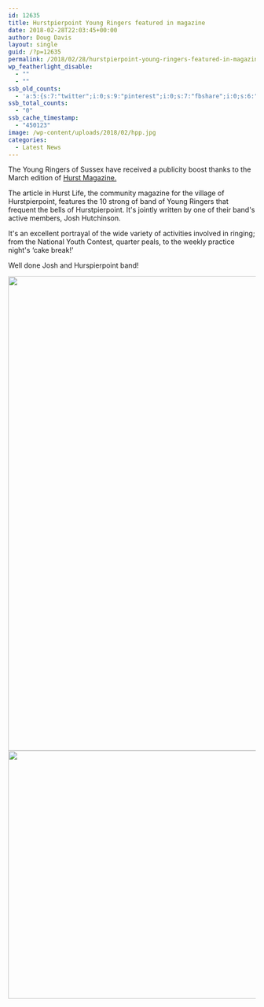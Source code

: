 ```yaml
---
id: 12635
title: Hurstpierpoint Young Ringers featured in magazine
date: 2018-02-28T22:03:45+00:00
author: Doug Davis
layout: single
guid: /?p=12635
permalink: /2018/02/28/hurstpierpoint-young-ringers-featured-in-magazine/
wp_featherlight_disable:
  - ""
  - ""
ssb_old_counts:
  - 'a:5:{s:7:"twitter";i:0;s:9:"pinterest";i:0;s:7:"fbshare";i:0;s:6:"reddit";i:0;s:6:"tumblr";N;}'
ssb_total_counts:
  - "0"
ssb_cache_timestamp:
  - "450123"
image: /wp-content/uploads/2018/02/hpp.jpg
categories:
  - Latest News
---
```

The Young Ringers of Sussex have received a publicity boost thanks to the March edition of [Hurst Magazine.](https://static1.squarespace.com/static/54e2575ee4b066ba03085fac/t/5a9674d99140b7bd3c237822/1519809776314/HL36-Hurst-Life-magazine-March-web.pdf)

The article in Hurst Life, the community magazine for the village of Hurstpierpoint, features the 10 strong of band of Young Ringers that frequent the bells of Hurstpierpoint. It&apos;s jointly written by one of their band&apos;s active members, Josh Hutchinson.

It&apos;s an excellent portrayal of the wide variety of activities involved in ringing; from the National Youth Contest, quarter peals, to the weekly practice night&apos;s &#8216;cake break!&apos;

Well done Josh and Hurspierpoint band!

<img loading="lazy" class="aligncenter size-full wp-image-12636" src="https://cccbr.org.uk/wp-content/uploads/2018/02/IMG_20180228_163641.jpg" alt="" width="657" height="964" srcset="https://cccbr.org.uk/wp-content/uploads/2018/02/IMG_20180228_163641.jpg 657w, https://cccbr.org.uk/wp-content/uploads/2018/02/IMG_20180228_163641-204x300.jpg 204w, https://cccbr.org.uk/wp-content/uploads/2018/02/IMG_20180228_163641-300x440.jpg 300w, https://cccbr.org.uk/wp-content/uploads/2018/02/IMG_20180228_163641-600x880.jpg 600w" sizes="(max-width: 657px) 100vw, 657px" /><img loading="lazy" class="aligncenter size-full wp-image-12637" src="https://cccbr.org.uk/wp-content/uploads/2018/02/IMG_20180228_163708.jpg" alt="" width="672" height="504" srcset="https://cccbr.org.uk/wp-content/uploads/2018/02/IMG_20180228_163708.jpg 672w, https://cccbr.org.uk/wp-content/uploads/2018/02/IMG_20180228_163708-300x225.jpg 300w, https://cccbr.org.uk/wp-content/uploads/2018/02/IMG_20180228_163708-600x450.jpg 600w" sizes="(max-width: 672px) 100vw, 672px" />
